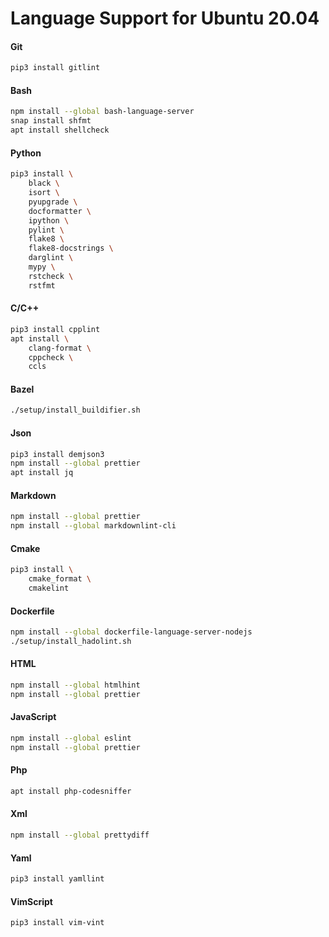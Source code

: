 # Language Support for Ubuntu 20.04

#### Git

```bash
pip3 install gitlint
```

#### Bash

```bash
npm install --global bash-language-server
snap install shfmt
apt install shellcheck
```

#### Python

```bash
pip3 install \
    black \
    isort \
    pyupgrade \
    docformatter \
    ipython \
    pylint \
    flake8 \
    flake8-docstrings \
    darglint \
    mypy \
    rstcheck \
    rstfmt
```

#### C/C++

```bash
pip3 install cpplint
apt install \
    clang-format \
    cppcheck \
    ccls
```

#### Bazel

```bash
./setup/install_buildifier.sh
```

#### Json

```bash
pip3 install demjson3
npm install --global prettier
apt install jq
```

#### Markdown

```bash
npm install --global prettier
npm install --global markdownlint-cli
```

#### Cmake

```bash
pip3 install \
    cmake_format \
    cmakelint
```

#### Dockerfile

```bash
npm install --global dockerfile-language-server-nodejs
./setup/install_hadolint.sh
```

#### HTML

```bash
npm install --global htmlhint
npm install --global prettier
```

#### JavaScript

```bash
npm install --global eslint
npm install --global prettier
```

#### Php

```bash
apt install php-codesniffer
```

#### Xml

```bash
npm install --global prettydiff
```

#### Yaml

```bash
pip3 install yamllint
```

#### VimScript

```bash
pip3 install vim-vint
```

